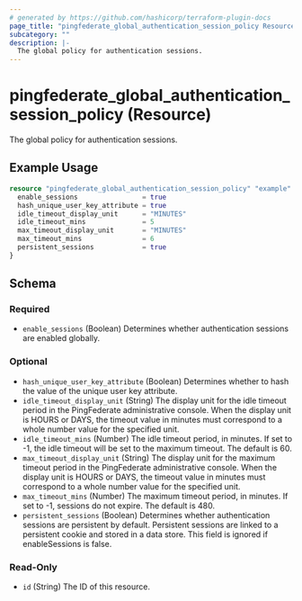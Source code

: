 ```yaml
---
# generated by https://github.com/hashicorp/terraform-plugin-docs
page_title: "pingfederate_global_authentication_session_policy Resource - terraform-provider-pingfederate"
subcategory: ""
description: |-
  The global policy for authentication sessions.
---
```


# pingfederate_global_authentication_session_policy (Resource)

The global policy for authentication sessions.

## Example Usage

```terraform
resource "pingfederate_global_authentication_session_policy" "example" {
  enable_sessions                = true
  hash_unique_user_key_attribute = true
  idle_timeout_display_unit      = "MINUTES"
  idle_timeout_mins              = 5
  max_timeout_display_unit       = "MINUTES"
  max_timeout_mins               = 6
  persistent_sessions            = true
}
```

<!-- schema generated by tfplugindocs -->
## Schema

### Required

- `enable_sessions` (Boolean) Determines whether authentication sessions are enabled globally.

### Optional

- `hash_unique_user_key_attribute` (Boolean) Determines whether to hash the value of the unique user key attribute.
- `idle_timeout_display_unit` (String) The display unit for the idle timeout period in the PingFederate administrative console. When the display unit is HOURS or DAYS, the timeout value in minutes must correspond to a whole number value for the specified unit.
- `idle_timeout_mins` (Number) The idle timeout period, in minutes. If set to -1, the idle timeout will be set to the maximum timeout. The default is 60.
- `max_timeout_display_unit` (String) The display unit for the maximum timeout period in the PingFederate administrative console. When the display unit is HOURS or DAYS, the timeout value in minutes must correspond to a whole number value for the specified unit.
- `max_timeout_mins` (Number) The maximum timeout period, in minutes. If set to -1, sessions do not expire. The default is 480.
- `persistent_sessions` (Boolean) Determines whether authentication sessions are persistent by default. Persistent sessions are linked to a persistent cookie and stored in a data store. This field is ignored if enableSessions is false.

### Read-Only

- `id` (String) The ID of this resource.
